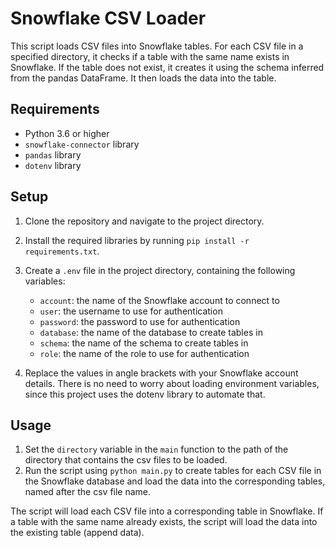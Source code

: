 # Snowflake CSV Loader

This script loads CSV files into Snowflake tables. For each CSV file in a specified directory, it checks if a table with the same name exists in Snowflake. If the table does not exist, it creates it using the schema inferred from the pandas DataFrame. It then loads the data into the table.

## Requirements

- Python 3.6 or higher
- `snowflake-connector` library
- `pandas` library
- `dotenv` library

## Setup

1. Clone the repository and navigate to the project directory.
2. Install the required libraries by running `pip install -r requirements.txt`.
3. Create a `.env` file in the project directory, containing the following variables:
    - `account`: the name of the Snowflake account to connect to
    - `user`: the username to use for authentication
    - `password`: the password to use for authentication
    - `database`: the name of the database to create tables in
    - `schema`: the name of the schema to create tables in
    - `role`: the name of the role to use for authentication


4. Replace the values in angle brackets with your Snowflake account details. There is no need to worry about loading environment variables, since this project uses the dotenv library to automate that.

## Usage

1. Set the `directory` variable in the `main` function to the path of the directory that contains the csv files to be loaded.
2. Run the script using `python main.py` to create tables for each CSV file in the Snowflake database and load the data into the corresponding tables, named after the csv file name.

The script will load each CSV file into a corresponding table in Snowflake. If a table with the same name already exists, the script will load the data into the existing table (append data).
